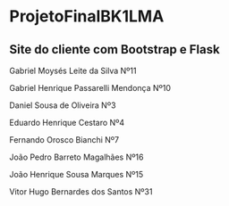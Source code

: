 # ProjetoFinalBK1LMA
## __Site do cliente com Bootstrap e Flask__

Gabriel Moysés Leite da Silva Nº11 

Gabriel Henrique Passarelli Mendonça Nº10 

Daniel Sousa de Oliveira Nº3 

Eduardo Henrique Cestaro Nº4 

Fernando Orosco Bianchi Nº7 

João Pedro Barreto Magalhães Nº16 

João Henrique Sousa Marques Nº15 

Vitor Hugo Bernardes dos Santos Nº31
